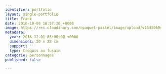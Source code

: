 ```yaml
---
identifier: portfolio
layout: single-portfolio
title: Frank
date: 2016-10-08 16:57:26 +0000
image: https://res.cloudinary.com/npaquet-pastel/image/upload/v1545069459/Frank-bande-dessin%C3%A9e-20-X-28-cm-2016.jpg
metadata:
  year: 2016-12-01 05:00:00 +0000
  dimensions: 20 x 28 cm
  support: ''
  type: Croquis au fusain
categorie: personnages
published: false

---
```


